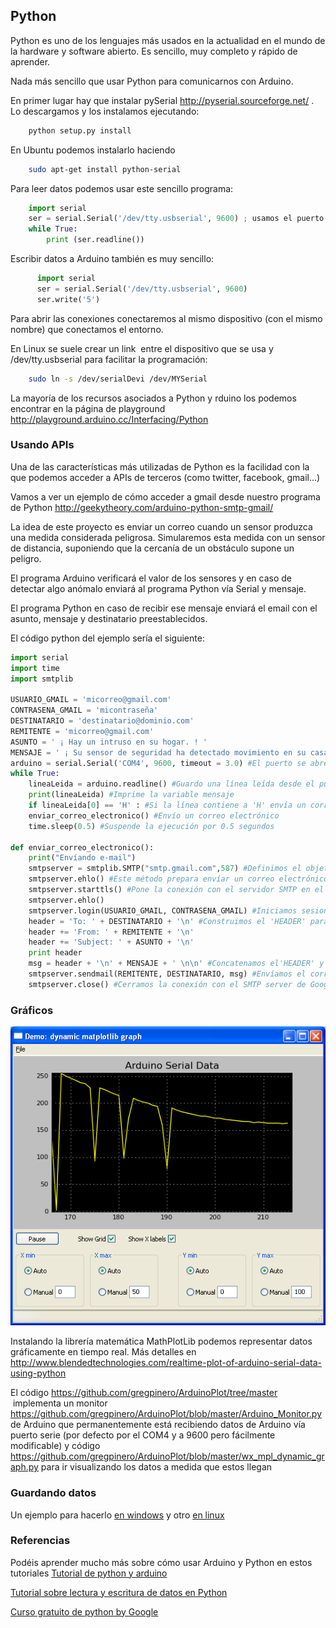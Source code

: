## Python

Python es uno de los lenguajes más usados en la actualidad en el mundo de la hardware y software abierto. Es sencillo, muy completo y rápido de aprender.

Nada más sencillo que usar Python para comunicarnos con Arduino. 

En primer lugar hay que instalar pySerial http://pyserial.sourceforge.net/ . Lo descargamos y los instalamos ejecutando:

```sh
    python setup.py install
```
En Ubuntu podemos instalarlo haciendo 

```sh
    sudo apt-get install python-serial
```
Para leer datos podemos usar este sencillo programa:

```python
    import serial
    ser = serial.Serial('/dev/tty.usbserial', 9600) ; usamos el puerto adecuado (COMx en windows)
    while True:
        print (ser.readline())
```

Escribir datos a Arduino también es muy sencillo:

```python
      import serial 
      ser = serial.Serial('/dev/tty.usbserial', 9600)
      ser.write('5')
```

Para abrir las conexiones conectaremos al mismo dispositivo (con el mismo nombre) que conectamos el entorno.

En Linux se suele crear un link  entre el dispositivo que se usa y /dev/tty.usbserial para facilitar la programación:

```sh
    sudo ln -s /dev/serialDevi /dev/MYSerial  

```

La mayoría de los recursos asociados a Python y rduino los podemos encontrar en la página de playground http://playground.arduino.cc/Interfacing/Python

### Usando APIs

Una de las características más utilizadas de Python es la facilidad con la que podemos acceder a APIs de terceros (como twitter, facebook, gmail...)

Vamos a ver un ejemplo de cómo acceder a gmail desde nuestro programa de Python http://geekytheory.com/arduino-python-smtp-gmail/

La idea de este proyecto es enviar un correo cuando un sensor produzca una medida considerada peligrosa. Simularemos esta medida con un sensor de distancia, suponiendo que la cercanía de un obstáculo supone un peligro.

El programa Arduino verificará el valor de los sensores y en caso de detectar algo anómalo enviará al programa Python vía Serial y mensaje.

El programa Python en caso de recibir ese mensaje enviará el email con el asunto, mensaje y destinatario preestablecidos.

El código python del ejemplo sería el siguiente:


```python
import serial
import time
import smtplib

USUARIO_GMAIL = 'micorreo@gmail.com'
CONTRASENA_GMAIL = 'micontraseña'
DESTINATARIO = 'destinatario@dominio.com'
REMITENTE = 'micorreo@gmail.com'
ASUNTO = ' ¡ Hay un intruso en su hogar. ! '
MENSAJE = ' ¡ Su sensor de seguridad ha detectado movimiento en su casa. ! '
arduino = serial.Serial('COM4', 9600, timeout = 3.0) #El puerto se abre inmediatamente en la creación de objetos, cuando se da un puerto.
while True:
    lineaLeida = arduino.readline() #Guardo una línea leída desde el puerto serial
    print(lineaLeida) #Imprime la variable mensaje
    if lineaLeida[0] == 'H' : #Si la línea contiene a 'H' envía un correo electrónico
    enviar_correo_electronico() #Envío un correo electrónico
    time.sleep(0.5) #Suspende la ejecución por 0.5 segundos

def enviar_correo_electronico():
    print("Envíando e-mail")
    smtpserver = smtplib.SMTP("smtp.gmail.com",587) #Definimos el objeto 'smtpserver' con smptlib.SMTP, SMTP("",) Administra la conexión SMTP
    smtpserver.ehlo() #Este método prepara envíar un correo electrónico
    smtpserver.starttls() #Pone la conexión con el servidor SMTP en el modo de TLS.
    smtpserver.ehlo()
    smtpserver.login(USUARIO_GMAIL, CONTRASENA_GMAIL) #Iniciamos sesion en el SMTP server de Google
    header = 'To: ' + DESTINATARIO + '\n' #Construimos el 'HEADER' para envíar el correo electrónico
    header += 'From: ' + REMITENTE + '\n'
    header += 'Subject: ' + ASUNTO + '\n'
    print header
    msg = header + '\n' + MENSAJE + ' \n\n' #Concatenamos el'HEADER' y el 'MENSAJE' del correo electrónico
    smtpserver.sendmail(REMITENTE, DESTINATARIO, msg) #Envíamos el correo electrónico
    smtpserver.close() #Cerramos la conexión con el SMTP server de Google

```
### Gráficos

![Graficos con Python](./images/GraficosPython.png)

Instalando la librería matemática MathPlotLib podemos representar datos gráficamente en tiempo real. Más detalles en http://www.blendedtechnologies.com/realtime-plot-of-arduino-serial-data-using-python

El código https://github.com/gregpinero/ArduinoPlot/tree/master  implementa un monitor  https://github.com/gregpinero/ArduinoPlot/blob/master/Arduino_Monitor.py de Arduino que permanentemente está recibiendo datos de Arduino vía puerto serie (por defecto por el COM4 y a 9600 pero fácilmente modificable) y código https://github.com/gregpinero/ArduinoPlot/blob/master/wx_mpl_dynamic_graph.py para ir visualizando los datos a medida que estos llegan

### Guardando datos

Un ejemplo para hacerlo [en windows](https://www.instructables.com/id/Using-an-Arduino-and-Python-to-plotsave-data/) y otro [en linux](https://www.instructables.com/id/Sending-Data-From-Arduino-to-Python-Via-USB/)

### Referencias

Podéis aprender mucho más sobre cómo usar Arduino y Python en estos tutoriales [Tutorial de python y arduino](http://www.toptechboy.com/using-python-with-arduino-lessons/)

[Tutorial sobre lectura y escritura de datos en Python](https://engineersportal.com/blog/2018/2/25/python-datalogger-reading-the-serial-output-from-arduino-to-analyze-data-using-pyserial)

[Curso gratuito de python by Google](https://developers.google.com/edu/python/)
